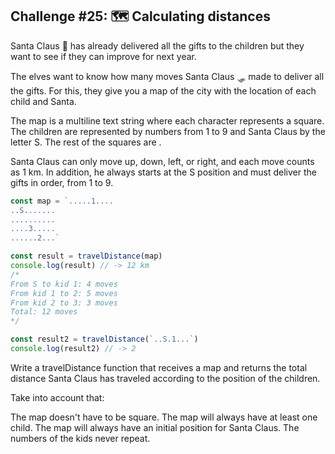 ## Challenge #25: 🗺️ Calculating distances

Santa Claus 🎅 has already delivered all the gifts to the children but they want to see if they can improve for next year.

The elves want to know how many moves Santa Claus 🛷 made to deliver all the gifts. For this, they give you a map of the city with the location of each child and Santa.

The map is a multiline text string where each character represents a square. The children are represented by numbers from 1 to 9 and Santa Claus by the letter S. The rest of the squares are .

Santa Claus can only move up, down, left, or right, and each move counts as 1 km. In addition, he always starts at the S position and must deliver the gifts in order, from 1 to 9.

```javascript
const map = `.....1....
..S.......
..........
....3.....
......2...`

const result = travelDistance(map)
console.log(result) // -> 12 km
/*
From S to kid 1: 4 moves
From kid 1 to 2: 5 moves
From kid 2 to 3: 3 moves
Total: 12 moves
*/

const result2 = travelDistance(`..S.1...`)
console.log(result2) // -> 2
```

Write a travelDistance function that receives a map and returns the total distance Santa Claus has traveled according to the position of the children.

Take into account that:

The map doesn't have to be square.
The map will always have at least one child.
The map will always have an initial position for Santa Claus.
The numbers of the kids never repeat.